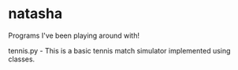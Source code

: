 # natasha
Programs I've been playing around with!

tennis.py - This is a basic tennis match simulator implemented using classes. 
